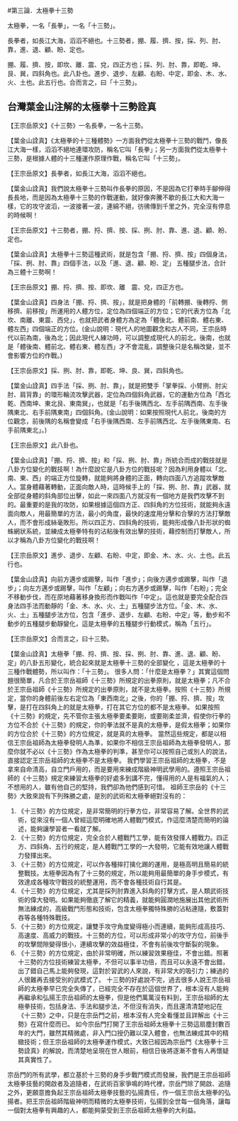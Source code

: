 #第三論．太極拳十三勢

太極拳，一名「長拳」，一名「十三勢」。

長拳者，如長江大海，滔滔不絕也。十三勢者，掤、履、擠、按，採、列、肘、靠，進、退、顧、盼、定也。

掤、履、擠、按，即坎、離．震、兌，四正方也；採、列、肘、靠，即乾、坤、艮、巽，四斜角也。此八卦也。進步、退步、左顧、右盼、中定，即金、木、水、火、土也。此五行也。合而言之，曰「十三勢」。


## 台灣葉金山注解的太極拳十三勢詮真

【王宗岳原文】《十三勢》一名長拳，一名十三勢。

【葉金山詮真】《太極拳的十三種體勢》一方面我們從太極拳十三勢的戰鬥，像長江大海一樣，滔滔不絕地連環攻防，稱名它叫「長拳」；另一方面我們從太極拳十三勢，是根據人體的十三種運作原理作戰，稱名它叫「十三勢」。

【王宗岳原文】長拳者，如長江大海，滔滔不絕也。

【葉金山詮真】我們說太極拳十三勢叫作長拳的原因，不是因為它打拳時手腳伸得長長地，而是因為太極拳十三勢的作戰運動，就好像奔騰不歇的長江大和大海一樣，它的攻守波滔，一波接著一波，連綿不絕，彷彿傳到千里之外，完全沒有停息的時候啊！

【王宗岳原文】十三勢者，掤、捋、擠、按、採、挒、肘、靠、進、退、顧、盼、定也。

【葉金山詮真】太極拳十三勢這種武術，就是包含「掤、捋、擠、按」四個身法，「採、挒、肘、靠」四個手法，以及「進、退、顧、盼、定」 五種腿步法，合計為三體十三勢啊！

【王宗岳原文】掤、捋、擠、按、即坎、離　震、兌，四正方也。

【葉金山詮真】四身法「掤、捋、擠、按」，就是把身體的「前轉掤、後轉捋、側移擠、前移按」所運用的人體方位，定位為四個端正的方位；它的代表方位為「北坎、南離、東震、西兌」，也就把武者身體方為定為「體後北、體前南、體右東、體左西」四個端正的方位。(金山說明：現代人的地圖觀念和古人不同，王宗岳時代以前為南，後為北；因此現代人練功時，可以調整成現代人的前北，後南，也就是「體後南、體前北、體右東、體左西」才不會混亂，調整後只是名稱改變，並不會影響方位的作戰。)

【王宗岳原文】採、挒、肘、靠，即乾、坤、良、巽，四斜角也。

【葉金山詮真】四手法「採、挒、肘、靠」，就是把雙手「掌拳採、小臂挒、肘尖肘、肩背靠」的環形輪流攻擊武器，定位為四個斜角武器，它的運動方位為「西北乾、西南坤、東北艮、東南巽」，也就是「右手後隅西北、左手前隅西南、左手後隅東北、右手前隅東南」四個斜角。(金山說明：如果按照現代人前北，後南的方位觀念，前後隅的名稱會變成「右手後隅西南、左手前隅西北、左手後隅東南、右手前隅東北」。) 

【王宗岳原文】此八卦也。

【葉金山詮真】「掤、捋、擠、按」和「採、挒、肘、靠」所統合而成的戰技就是八卦方位變化的戰技啊！為什麼說它是八卦方位的戰技呢？因為利用身體以「北、南、東、西」的端正方位旋轉，就能夠將身體的正面，轉向四面八方追蹤攻擊敵人。當身體藉著轉動，正面向敵人時，這時候手上的「採、挒、肘、靠」武器，就全部從身體的斜角部位出擊，如此一來四面八方就沒有一個地方是我們攻擊不到的。最重要的是我的攻防，如果根據這個四方正、四斜角的方位技術，就能夠永遠面向敵人，用最簡單的方法，最小的角度，最快的速度用分擊和合擊的方法打擊敵人，而不會形成絲毫敗形。所以四正方、四斜角的技術，能夠形成像八卦形狀的蜘蛛網狀系統，並練成太極拳特有的沾粘後有效出擊的技術，藉控制而打擊敵人，所以才稱為八卦方位變化的戰技啊！ 

【王宗岳原文】進步、退步、左顧、右盼、中定，即金、木、水、火、土也。此五行也。

【葉金山詮真】向前方邁步或踢擊，叫作「進步」；向後方邁步或踢擊，叫作「退步」；向左方邁步或踢擊，叫作「左顧」；向右方邁步或踢擊，叫作「右盼」；完全不移動步伐，而在原地藉著移身換形而作戰叫作「中定」。這也就是要完全配合四身法四手法而動靜的「金、木、水、火、土」五種腿步法方位。「金、木、水、火、土」五種腿步法方位，包含「進步、退步、左顧、右盼、中定」等，動步和不動步的五種腿步動靜變化，這是太極拳的五種腿步行動模式，稱為「五行」。

【王宗岳原文】合而言之，曰十三勢。

【葉金山詮真】太極拳「掤、捋、擠、按、採、挒、肘、靠、進、退、顧、盼、定」的八卦五形變化，統合起來就是太極拳十三勢的全部變化 ，這是太極拳的十三種作戰體勢，所以叫作：「十三勢」。
很多人問：「什麼是太極拳？」其實這個問題很簡單，凡合於王宗岳祖師《十三勢》所規定的出拳原則，就是太極拳；凡不合於王宗岳祖師《十三勢》所規定的出拳原則，就不是太極拳。按照《十三勢》所規定，當你的身體前後左右定位為「東西南北」之後，你的「掤、捋、擠、按」攻擊，是打在四斜角上的就是太極拳，打在其它方位的都不是太極拳。
如果按照《十三勢》的規定，先不管你主張太極拳要柔要剛，或要剛柔並濟，假使你行拳的方位不合於《十三勢》的規定，你的拳法就不是真的太極拳，是假太極拳；如果你的方位合於《十三勢》的方位規定，就是真的太極拳。
當然這些規定，都是以相信王宗岳祖師為太極拳發明人為準，如果你不相信王宗岳祖師為太極拳發明人，那麼你就不必以《十三勢》作為太極拳的判準，甚至你可以按照自己或別人的說法，直接認定王宗岳祖師的太極拳不是太極拳。
我們學習王宗岳祖師的太極拳，不是拿來自命清高，自立門戶用的，而是要用來練成階級神明武學用的。遵照王宗岳祖師的《十三勢》規定來練習太極拳的好處多到講不完，懂得用的人是有福氣的人；不想用的人，雖有他自己的堅持，我們卻為他們感到可惜。
祖師王宗岳的《十三勢》大致來說有下列殊勝之處，是別的武術和太極拳絕對沒有的：
1. 《十三勢》的方位規定，是非常簡明的行拳方位，非常容易了解。全世界的武術，從來沒有一個人曾經這麼明確地將人體戰鬥模式，作這麼清楚而簡明的論述，能夠讓學習者一看就了解。
2. 《十三勢》的方位規定，完全合於人體戰鬥工學，能有效發揮人體戰力。四正方、四斜角、五行的規定，是人體戰鬥工學的一大發明，它能有效地讓人體戰力發揮出來。
3. 《十三勢》的方位規定，可以作各種摔打擒化踢的運用，是極高明且簡易的統整戰技。太極拳因為有了十三勢的規定，所以能夠用最簡單的身手步模式，有效達成各種攻守戰技的統整運用，而不會各種技術自行其是。
4. 《十三勢》的方位規定，尤其是採列肘靠進入斜角的打擊方式，是人類武術技術的偉大發明。如果能夠徹底了解它的精義，就能夠圓潤地施展出其他武術所無法練成的，高級戰鬥形態和技術，包含太極拳獨特殊勝的沾粘連隨，敷蓋對吞等各種特殊戰技。
5. 《十三勢》的方位規定，讓雙手攻守角度變得極小而連續，能夠形成高技巧、高速度、高威力的戰技。十三勢的方位，可以形成非常小的攻守方位，前後手的攻擊間隙變得很小，連續攻擊的效益極佳，不會有前後攻守斷裂的現象。
6. 《十三勢》的方位規定，由於非常明確，所以練習效果極佳，不會出錯。照著十三勢的方位技術練習太極拳，不但可以事半功倍，而且可以永遠不會出錯，出了錯自己馬上能夠發現，這對於習武的人來說，有非常大的吸引力；練過的人很難再去接受別的武模式了。
十三勢的好處說不完，過去很多人說王宗岳祖師的太極拳早已完全失傳了，已經完全不存在於這個世界了，根本沒有人能夠再繼承和弘揚王宗岳祖師的太極拳，但是他們萬萬沒有料到，王宗岳祖師的太極拳技術，包括身法、手法和腿步法，不但沒有消失，而且還清清楚地記在《十三勢》之中，只是在宗岳門之前，根本沒有人完全看懂並且詳解出《十三勢》在寫什麼而已。
如今宗岳門打開了王宗岳祖師太極拳十三勢這扇塵封數百年的大門，雖然其精微處，非入門口授仍難以深入體會，也無法練成其中的精緻技術；但王宗岳祖師的太極拳運作模式，大致已經因為宗岳門《太極拳十三勢詮真》的解說，而清楚地呈現在世人眼前，相信日後將逐漸不會有人再懷疑其真實性了。

宗岳門的所有武學，都立基於十三勢的身手步戰鬥模式而發展，我們是王宗岳祖師太極拳技藝的開啟者及追隨者，在武術百家爭鳴的時代裡，宗岳門除了開啟、追隨之外，更願意擔負起王宗岳祖師太極拳技藝的弘揚責任，作一個王宗岳太極拳的弘揚者。把王宗岳祖師階級神明而精微的太極拳技術，弘揚到全世每一個角落，讓每一個對太極拳有興趣的人，都能夠蒙受到王宗岳祖師太極拳的大利益。